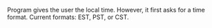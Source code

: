 Program gives the user the local time.
However, it first asks for a time format.
Current formats: EST, PST, or CST. 
